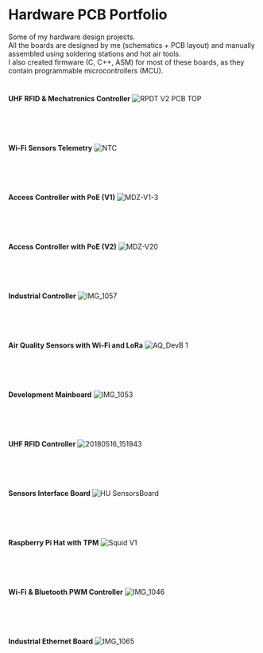 # Hardware PCB Portfolio

Some of my hardware design projects. <br />
All the boards are designed by me (schematics + PCB layout) and manually assembled using soldering stations and hot air tools.<br />
I also created firmware (C, C++, ASM) for most of these boards, as they contain programmable microcontrollers (MCU).

#
#


**UHF RFID & Mechatronics Controller**
![RPDT V2 PCB TOP](https://user-images.githubusercontent.com/29917546/98597893-59d4be80-22e2-11eb-9a5f-e76e3f7bc32c.jpg) <br /> <br /> <br /> <br /> <br />

**Wi-Fi Sensors Telemetry**
![NTC](https://user-images.githubusercontent.com/29917546/98164859-96bd4180-1eed-11eb-97ad-9fcca252d241.jpg) <br /> <br /> <br /> <br /> <br />

**Access Controller with PoE (V1)**
![MDZ-V1-3](https://user-images.githubusercontent.com/29917546/98164822-87d68f00-1eed-11eb-80ec-f88851a3cbd0.JPG) <br /> <br /> <br /> <br /> <br />

**Access Controller with PoE (V2)**
![MDZ-V20](https://user-images.githubusercontent.com/29917546/98167448-c110fe00-1ef1-11eb-88fb-0cf2258d3d03.JPG) <br /> <br /> <br /> <br /> <br />

**Industrial Controller**
![IMG_1057](https://user-images.githubusercontent.com/29917546/98167317-8c9d4200-1ef1-11eb-9db7-d08dc58e7095.JPG) <br /> <br /> <br /> <br /> <br />

**Air Quality Sensors with Wi-Fi and LoRa**
![AQ_DevB 1](https://user-images.githubusercontent.com/29917546/98171199-06382e80-1ef8-11eb-961c-d3a0e3b85d38.jpg) <br /> <br /> <br /> <br /> <br />

**Development Mainboard**
![IMG_1053](https://user-images.githubusercontent.com/29917546/98167336-93c45000-1ef1-11eb-92ed-ac236bd6269d.JPG) <br /> <br /> <br /> <br /> <br />

**UHF RFID Controller**
![20180516_151943](https://user-images.githubusercontent.com/29917546/98167347-9757d700-1ef1-11eb-91ee-3b07d25867ca.jpg) <br /> <br /> <br /> <br /> <br />

**Sensors Interface Board**
![HU SensorsBoard](https://user-images.githubusercontent.com/29917546/98167363-9f177b80-1ef1-11eb-987d-d61f22dc5984.JPG) <br /> <br /> <br /> <br /> <br />

**Raspberry Pi Hat with TPM**
![Squid V1](https://user-images.githubusercontent.com/29917546/98601269-76bfc080-22e7-11eb-83bc-6839af406a2a.jpg) <br /> <br /> <br /> <br /> <br />

**Wi-Fi & Bluetooth PWM Controller**
![IMG_1046](https://user-images.githubusercontent.com/29917546/98167391-a9d21080-1ef1-11eb-8678-70a7fe07bb3d.JPG) <br /> <br /> <br /> <br /> <br />

**Industrial Ethernet Board**
![IMG_1065](https://user-images.githubusercontent.com/29917546/98167412-b5253c00-1ef1-11eb-9fd0-60d9a31ba5d2.JPG) <br /> <br /> <br /> <br /> <br />


